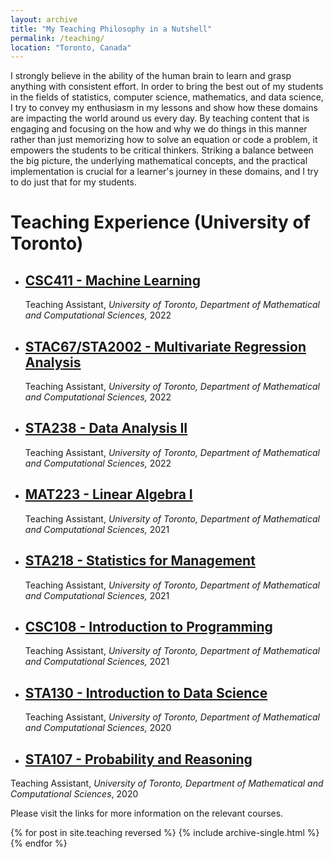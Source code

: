 ```yaml
---
layout: archive
title: "My Teaching Philosophy in a Nutshell"
permalink: /teaching/
location: "Toronto, Canada"
---
```


I strongly believe in the ability of the human brain to learn and grasp anything with consistent effort. In order to bring the best out of my students in the fields of statistics, computer science, mathematics, and data science, I try to convey my enthusiasm in my lessons and show how these domains are impacting the world around us every day. By teaching content that is engaging and focusing on the how and why we do things in this manner rather than just memorizing how to solve an equation or code a problem, it empowers the students to be critical thinkers. Striking a balance between the big picture, the underlying mathematical concepts, and the practical implementation is crucial for a learner's journey in these domains, and I try to do just that for my students.

# Teaching Experience (University of Toronto)
- ## [CSC411 - Machine Learning](http://www.cs.toronto.edu/~rgrosse/courses/csc411_f18/)
  Teaching Assistant, *University of Toronto, Department of Mathematical and Computational Sciences,* 2022

- ## [STAC67/STA2002 - Multivariate Regression Analysis](http://www.cs.toronto.edu/~rgrosse/courses/csc411_f18/)
  Teaching Assistant, *University of Toronto, Department of Mathematical and Computational Sciences,* 2022

- ## [STA238 - Data Analysis II](http://www.cs.toronto.edu/~rgrosse/courses/csc411_f18/)
  Teaching Assistant, *University of Toronto, Department of Mathematical and Computational Sciences,* 2022

- ## [MAT223 - Linear Algebra I](https://example.com)
  Teaching Assistant, *University of Toronto, Department of Mathematical and Computational Sciences,* 2021

- ## [STA218 - Statistics for Management](https://example.com)
  Teaching Assistant, *University of Toronto, Department of Mathematical and Computational Sciences,* 2021

- ## [CSC108 - Introduction to Programming](https://example.com)
  Teaching Assistant, *University of Toronto, Department of Mathematical and Computational Sciences,* 2021

- ## [STA130 - Introduction to Data Science](https://example.com)
  Teaching Assistant, *University of Toronto, Department of Mathematical and Computational Sciences,* 2020

 - ## [STA107 - Probability and Reasoning](link.com)
  Teaching Assistant, *University of Toronto, Department of Mathematical and Computational Sciences*, 2020


Please visit the links for more information on the relevant courses.

{% for post in site.teaching reversed %}
  {% include archive-single.html %}
{% endfor %}
